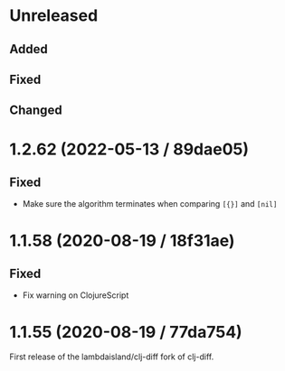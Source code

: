 # Unreleased

## Added

## Fixed

## Changed

# 1.2.62 (2022-05-13 / 89dae05)

## Fixed

- Make sure the algorithm terminates when comparing `[{}]` and `[nil]`

# 1.1.58 (2020-08-19 / 18f31ae)

## Fixed

- Fix warning on ClojureScript

# 1.1.55 (2020-08-19 / 77da754)

First release of the lambdaisland/clj-diff fork of clj-diff.